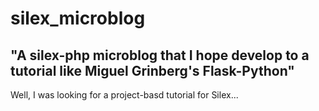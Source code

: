 # silex_microblog
"A silex-php microblog that I hope develop to a tutorial like Miguel Grinberg's Flask-Python"
---

Well, I was looking for a project-basd tutorial for Silex...
